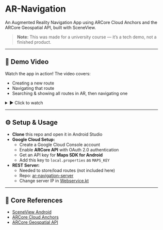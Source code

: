 # AR-Navigation

An Augmented Reality Navigation App using ARCore Cloud Anchors and the ARCore Geospatial API, built with SceneView.

> **Note:** This was made for a university course — it’s a tech demo, not a finished product.

---

## 🎥 Demo Video

Watch the app in action! The video covers:

- Creating a new route  
- Navigating that route  
- Searching & showing all routes in AR, then navigating one

<details>
<summary>▶️ Click to watch</summary>

<iframe 
  width="560" 
  height="315" 
  src="https://www.youtube.com/embed/LICAceF-56M" 
  title="AR-Navigation Demo" 
  frameborder="0" 
  allow="accelerometer; autoplay; clipboard-write; encrypted-media; gyroscope; picture-in-picture" 
  allowfullscreen>
</iframe>

</details>

---

## ⚙️ Setup & Usage

- **Clone** this repo and open it in Android Studio  
- **Google Cloud Setup:**  
  - Create a Google Cloud Console account  
  - Enable **ARCore API** with OAuth 2.0 authentication  
  - Get an API key for **Maps SDK for Android**  
  - Add this key to `local.properties` as `MAPS_KEY`  
- **REST Server:**  
  - Needed to store/load routes (not included here)  
  - Repo: [ar-navigation-server](https://github.com/morhenny/ar-navigation-server)  
  - Change server IP in [Webservice.kt](https://github.com/morhenny/ar-navigation/blob/master/app/src/main/java/de/morhenn/ar_navigation/persistance/Webservice.kt)  

---

## 🔗 Core References

- [SceneView Android](https://github.com/SceneView/sceneview-android)  
- [ARCore Cloud Anchors](https://developers.google.com/ar/develop/cloud-anchors)  
- [ARCore Geospatial API](https://developers.google.com/ar/develop/geospatial)
